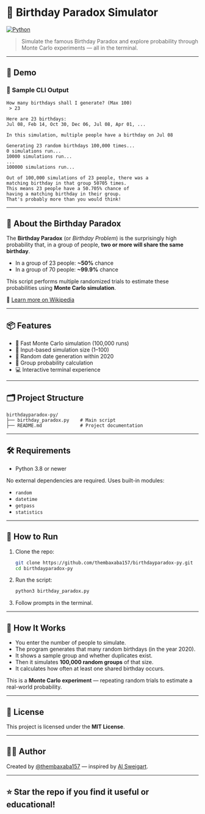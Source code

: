 # 🎂 Birthday Paradox Simulator

[![Python](https://img.shields.io/badge/python-3.8%2B-blue.svg)](https://www.python.org/)

> Simulate the famous Birthday Paradox and explore probability through Monte Carlo experiments — all in the terminal.

---

## 📸 Demo

### 📍 Sample CLI Output

```
How many birthdays shall I generate? (Max 100)
 > 23

Here are 23 birthdays:
Jul 08, Feb 14, Oct 30, Dec 06, Jul 08, Apr 01, ...

In this simulation, multiple people have a birthday on Jul 08

Generating 23 random birthdays 100,000 times...
0 simulations run...
10000 simulations run...
...
100000 simulations run...

Out of 100,000 simulations of 23 people, there was a
matching birthday in that group 50705 times.
This means 23 people have a 50.705% chance of
having a matching birthday in their group.
That's probably more than you would think!
```

---

## 🧠 About the Birthday Paradox

The **Birthday Paradox** (or *Birthday Problem*) is the surprisingly high probability that, in a group of people, **two or more will share the same birthday**.

- In a group of 23 people: **~50%** chance
- In a group of 70 people: **~99.9%** chance

This script performs multiple randomized trials to estimate these probabilities using **Monte Carlo simulation**.

🔗 [Learn more on Wikipedia](https://en.wikipedia.org/wiki/Birthday_problem)

---

## 📦 Features

- 🚀 Fast Monte Carlo simulation (100,000 runs)
- 👤 Input-based simulation size (1–100)
- 📆 Random date generation within 2020
- 🧮 Group probability calculation
- 💻 Interactive terminal experience

---

## 🗂 Project Structure

```text
birthdayparadox-py/
├── birthday_paradox.py    # Main script
├── README.md              # Project documentation
```

---

## 🛠️ Requirements

- Python 3.8 or newer

No external dependencies are required. Uses built-in modules:
- `random`
- `datetime`
- `getpass`
- `statistics`

---

## 🚀 How to Run

1. Clone the repo:
   ```bash
   git clone https://github.com/thembaxaba157/birthdayparadox-py.git
   cd birthdayparadox-py
   ```

2. Run the script:
   ```bash
   python3 birthday_paradox.py
   ```

3. Follow prompts in the terminal.

---

## 🔬 How It Works

- You enter the number of people to simulate.
- The program generates that many random birthdays (in the year 2020).
- It shows a sample group and whether duplicates exist.
- Then it simulates **100,000 random groups** of that size.
- It calculates how often at least one shared birthday occurs.

This is a **Monte Carlo experiment** — repeating random trials to estimate a real-world probability.

---

## 📜 License

This project is licensed under the **MIT License**.

---

## 🙋‍♂️ Author

Created by [@thembaxaba157](https://github.com/thembaxaba157) — inspired by [Al Sweigart](https://inventwithpython.com/).

---

## ⭐️ Star the repo if you find it useful or educational!

